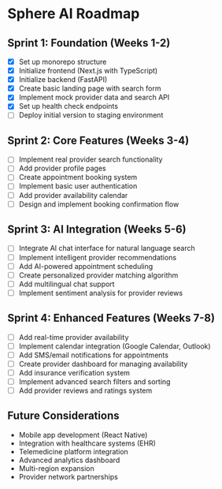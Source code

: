 # Sphere AI Roadmap

## Sprint 1: Foundation (Weeks 1-2)
- [x] Set up monorepo structure
- [x] Initialize frontend (Next.js with TypeScript)
- [x] Initialize backend (FastAPI)
- [x] Create basic landing page with search form
- [x] Implement mock provider data and search API
- [x] Set up health check endpoints
- [ ] Deploy initial version to staging environment

## Sprint 2: Core Features (Weeks 3-4)
- [ ] Implement real provider search functionality
- [ ] Add provider profile pages
- [ ] Create appointment booking system
- [ ] Implement basic user authentication
- [ ] Add provider availability calendar
- [ ] Design and implement booking confirmation flow

## Sprint 3: AI Integration (Weeks 5-6)
- [ ] Integrate AI chat interface for natural language search
- [ ] Implement intelligent provider recommendations
- [ ] Add AI-powered appointment scheduling
- [ ] Create personalized provider matching algorithm
- [ ] Add multilingual chat support
- [ ] Implement sentiment analysis for provider reviews

## Sprint 4: Enhanced Features (Weeks 7-8)
- [ ] Add real-time provider availability
- [ ] Implement calendar integration (Google Calendar, Outlook)
- [ ] Add SMS/email notifications for appointments
- [ ] Create provider dashboard for managing availability
- [ ] Add insurance verification system
- [ ] Implement advanced search filters and sorting
- [ ] Add provider reviews and ratings system

## Future Considerations
- Mobile app development (React Native)
- Integration with healthcare systems (EHR)
- Telemedicine platform integration
- Advanced analytics dashboard
- Multi-region expansion
- Provider network partnerships